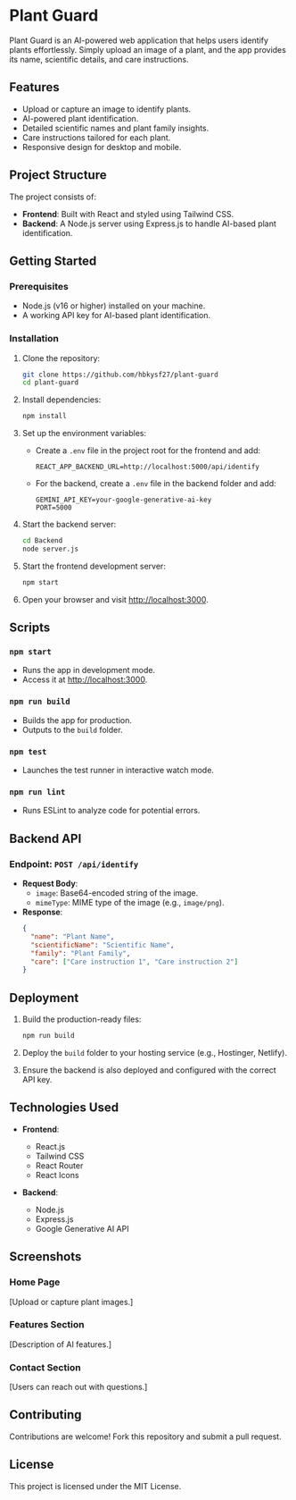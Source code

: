 # Plant Guard

Plant Guard is an AI-powered web application that helps users identify plants effortlessly. Simply upload an image of a plant, and the app provides its name, scientific details, and care instructions.

## Features

- Upload or capture an image to identify plants.
- AI-powered plant identification.
- Detailed scientific names and plant family insights.
- Care instructions tailored for each plant.
- Responsive design for desktop and mobile.

## Project Structure

The project consists of:

- **Frontend**: Built with React and styled using Tailwind CSS.
- **Backend**: A Node.js server using Express.js to handle AI-based plant identification.

## Getting Started

### Prerequisites

- Node.js (v16 or higher) installed on your machine.
- A working API key for AI-based plant identification.

### Installation

1. Clone the repository:
   ```bash
   git clone https://github.com/hbkysf27/plant-guard
   cd plant-guard
   ```

2. Install dependencies:
   ```bash
   npm install
   ```

3. Set up the environment variables:
   - Create a `.env` file in the project root for the frontend and add:
     ```
     REACT_APP_BACKEND_URL=http://localhost:5000/api/identify
     ```
   - For the backend, create a `.env` file in the backend folder and add:
     ```
     GEMINI_API_KEY=your-google-generative-ai-key
     PORT=5000
     ```

4. Start the backend server:
   ```bash
   cd Backend
   node server.js
   ```

5. Start the frontend development server:
   ```bash
   npm start
   ```

6. Open your browser and visit [http://localhost:3000](http://localhost:3000).

## Scripts

### `npm start`

- Runs the app in development mode.
- Access it at [http://localhost:3000](http://localhost:3000).

### `npm run build`

- Builds the app for production.
- Outputs to the `build` folder.

### `npm test`

- Launches the test runner in interactive watch mode.

### `npm run lint`

- Runs ESLint to analyze code for potential errors.

## Backend API

### Endpoint: `POST /api/identify`

- **Request Body**:
  - `image`: Base64-encoded string of the image.
  - `mimeType`: MIME type of the image (e.g., `image/png`).
- **Response**:
  ```json
  {
    "name": "Plant Name",
    "scientificName": "Scientific Name",
    "family": "Plant Family",
    "care": ["Care instruction 1", "Care instruction 2"]
  }
  ```

## Deployment

1. Build the production-ready files:
   ```bash
   npm run build
   ```

2. Deploy the `build` folder to your hosting service (e.g., Hostinger, Netlify).

3. Ensure the backend is also deployed and configured with the correct API key.

## Technologies Used

- **Frontend**:
  - React.js
  - Tailwind CSS
  - React Router
  - React Icons

- **Backend**:
  - Node.js
  - Express.js
  - Google Generative AI API

## Screenshots

### Home Page
[Upload or capture plant images.]

### Features Section
[Description of AI features.]

### Contact Section
[Users can reach out with questions.]

## Contributing

Contributions are welcome! Fork this repository and submit a pull request.

## License

This project is licensed under the MIT License.
